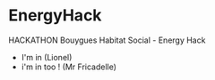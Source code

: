 EnergyHack
==========

HACKATHON Bouygues Habitat Social - Energy Hack

- I'm in (Lionel)
- i'm in too ! (Mr Fricadelle)